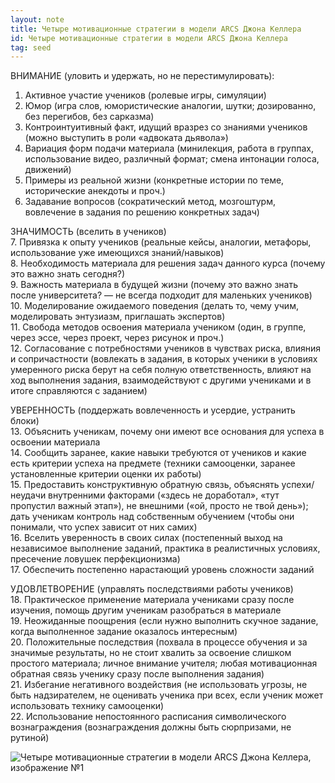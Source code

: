 ```yaml
---
layout: note
title: Четыре мотивационные стратегии в модели ARCS Джона Келлера
id: Четыре мотивационные стратегии в модели ARCS Джона Келлера
tag: seed
---
```


ВНИМАНИЕ (уловить и удержать, но не перестимулировать):  
1. Активное участие учеников (ролевые игры, симуляции)  
2. Юмор (игра слов, юмористические аналогии, шутки; дозированно, без перегибов, без сарказма)  
3. Контроинтуитивный факт, идущий вразрез со знаниями учеников (можно выступить в роли «адвоката дьявола»)  
4. Вариация форм подачи материала (минилекция, работа в группах, использование видео, различный формат; смена интонации голоса, движений)  
5. Примеры из реальной жизни (конкретные истории по теме, исторические анекдоты и проч.)  
6. Задавание вопросов (сократический метод, мозгоштурм, вовлечение в задания по решению конкретных задач)

ЗНАЧИМОСТЬ (вселить в учеников)  
7. Привязка к опыту учеников (реальные кейсы, аналогии, метафоры, использование уже имеющихся знаний/навыков)  
8. Необходимость материала для решения задач данного курса (почему это важно знать сегодня?)  
9. Важность материала в будущей жизни (почему это важно знать после университета? — не всегда подходит для маленьких учеников)  
10. Моделирование ожидаемого поведения (делать то, чему учим, моделировать энтузиазм, приглашать экспертов)  
11. Свобода методов освоения материала учеником (один, в группе, через эссе, через проект, через рисунок и проч.)  
12. Согласование с потребностями учеников в чувствах риска, влияния и сопричастности (вовлекать в задания, в которых ученики в условиях умеренного риска берут на себя полную ответственность, влияют на ход выполнения задания, взаимодействуют с другими учениками и в итоге справляются с заданием)

УВЕРЕННОСТЬ (поддержать вовлеченность и усердие, устранить блоки)  
13. Объяснить ученикам, почему они имеют все основания для успеха в освоении материала  
14. Сообщить заранее, какие навыки требуются от учеников и какие есть критерии успеха на предмете (техники самооценки, заранее установленные критерии оценки их работы)  
15. Предоставить конструктивную обратную связь, объяснять успехи/неудачи внутренними факторами («здесь не доработал», «тут пропустил важный этап»), не внешними («ой, просто не твой день»); дать ученикам контроль над собственным обучением (чтобы они понимали, что успех зависит от них самих)  
16. Вселить уверенность в своих силах (постепенный выход на независимое выполнение заданий, практика в реалистичных условиях, пресечение ловушек перфекционизма)  
17. Обеспечить постепенно нарастающий уровень сложности заданий

УДОВЛЕТВОРЕНИЕ (управлять последствиями работы учеников)  
18. Практическое применение материала учениками сразу после изучения, помощь другим ученикам разобраться в материале  
19. Неожиданные поощрения (если нужно выполнить скучное задание, когда выполненное задание оказалось интересным)  
20. Положительные последствия (похвала в процессе обучения и за значимые результаты, но не стоит хвалить за освоение слишком простого материала; личное внимание учителя; любая мотивационная обратная связь ученику сразу после выполнения задания)  
21. Избегание негативного воздействия (не использовать угрозы, не быть надзирателем, не оценивать ученика при всех, если ученик может использовать технику самооценки)  
22. Использование непостоянного расписания символического вознаграждения (вознаграждения должны быть сюрпризами, не рутиной)

![Четыре мотивационные стратегии в модели ARCS Джона Келлера, изображение №1](https://sun9-76.userapi.com/impg/qxlToqbtY5N20Y9Z96-HCYEx5vqfOpwWgOdy_A/H53AJQKxIcM.jpg?size=807x690&quality=96&sign=390669494df91c2c5791009942cceec6&type=album)